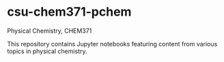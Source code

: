 # csu-chem371-pchem

Physical Chemistry, CHEM371

This repository contains Jupyter notebooks featuring content from various topics in physical chemistry.
